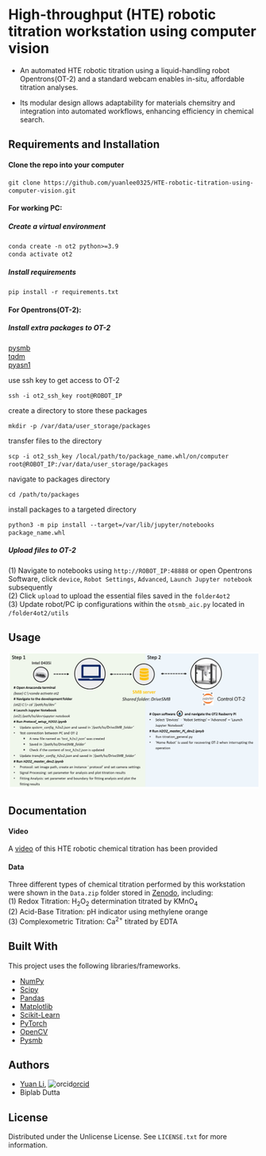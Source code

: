 
# High-throughput (HTE) robotic titration workstation using computer vision

* An automated HTE robotic titration using a liquid-handling robot Opentrons(OT-2) and a standard webcam enables in-situ, affordable titration analyses. 

* Its modular design allows adaptability for materials chemsitry and integration into automated workflows, enhancing efficiency in chemical search.

## Requirements and Installation

#### Clone the repo into your computer

```
git clone https://github.com/yuanlee0325/HTE-robotic-titration-using-computer-vision.git
```

#### For working PC:

##### Create a virtual environment

```
conda create -n ot2 python>=3.9
conda activate ot2
```

##### Install requirements 
```
pip install -r requirements.txt
```

#### For Opentrons(OT-2): 

##### Install extra packages to OT-2

 [pysmb](https://www.piwheels.org/simple/pysmb/pysmb-1.2.9.1-py3-none-any.whl#sha256=2a20a9d945efc2f6fe86afbe272f6dd4786344aca046b4ca2e98d519db817c20)<br>
 [tqdm](https://www.piwheels.org/simple/tqdm/tqdm-4.66.2-py3-none-any.whl#sha256=f78fd60412e4653a0be68fe9fc5424dc07ed3479bc765a3ab30e782d3d4dbd41)<br>
 [pyasn1](https://www.piwheels.org/simple/pyasn1/pyasn1-0.5.1-py2.py3-none-any.whl#sha256=238ed5b4e0785e285c20dddcfd46ea3585d0ed25bd174d5737a08813db0de176)

use ssh key to get access to OT-2
```
ssh -i ot2_ssh_key root@ROBOT_IP
```
create a directory to store these packages
```
mkdir -p /var/data/user_storage/packages
```
transfer files to the directory 
```
scp -i ot2_ssh_key /local/path/to/package_name.whl/on/computer root@ROBOT_IP:/var/data/user_storage/packages
```
navigate to packages directory
```
cd /path/to/packages
```
install packages to a targeted directory 
```
python3 -m pip install --target=/var/lib/jupyter/notebooks package_name.whl
```

##### Upload files to OT-2<br>
(1) Navigate to notebooks using `http://ROBOT_IP:48888` or open Opentrons Software, click `device`, `Robot Settings`, `Advanced`, `Launch Jupyter notebook` subsequently<br>
(2) Click `upload` to upload the essential files saved in the `folder4ot2`<br>
(3) Update robot/PC ip configurations within the `otsmb_aic.py` located in `/folder4ot2/utils`<br>

## Usage 

![Schematic image](Schematic_graph.png)

## Documentation

#### Video
A [video](https://doi.org/10.5281/zenodo.13825237) of this HTE robotic chemical titration has been provided<br>
#### Data
Three different types of chemical titration performed by this workstation were shown in the `Data.zip` folder stored in [Zenodo](https://doi.org/10.5281/zenodo.13929893), including:<br>
(1) Redox Titration: H<sub>2</sub>O<sub>2</sub> determination titrated by KMnO<sub>4</sub><br>
(2) Acid-Base Titration: pH indicator using methylene orange<br>
(3) Complexometric Titration: Ca<sup>2+</sup> titrated by EDTA<br>

## Built With

This project uses the following libraries/frameworks. 
- [NumPy](https://numpy.org)
- [Scipy](https://www.nature.com/articles/s41592-019-0686-2)
- [Pandas](https://pandas.pydata.org)
- [Matplotlib](https://matplotlib.org)
- [Scikit-Learn](https://scikit-learn.org)
- [PyTorch](https://pytorch.org)
- [OpenCV](https://opencv.org)
- [Pysmb](https://pysmb.readthedocs.io/en/latest/)

## Authors
* [Yuan Li](http://www.linkedin.com/in/yuan-li-4aba90278), ![orcid](https://th.bing.com/th/id/OIP.YbIegdj12J4vbHIhEsBWGAAAAA?rs=1&pid=ImgDetMain)[orcid](https://orcid.org/0009-0008-4995-4186)
* Biplab Dutta

## License
Distributed under the Unlicense License. See `LICENSE.txt` for more information.

